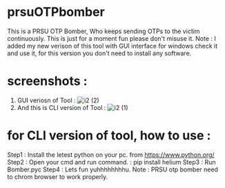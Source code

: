 # prsuOTPbomber
This is a PRSU OTP Bomber, Who keeps sending OTPs to the victim continuously. This is just for a moment fun please don't misuse it.
Note : I added my new verison of this tool with GUI interface for windows check it and use it, for this version you don't need to install any software.
# screenshots :
1) GUI veriosn of Tool : 
![i2 (2)](https://github.com/Rak5ha5/prsuOTPbomber/assets/145470189/762e7345-704f-4145-aa67-cfafb8d5a3dd)
2) And this is CLI version of Tool : 
![i2 (1)](https://github.com/Rak5ha5/prsuOTPbomber/assets/145470189/7bb5b069-2b74-4893-a9cd-0745f018ac29)
# for CLI version of tool, how to use : 
Step1 : Install the letest python on your pc. 
        from https://www.python.org/
Step2 : Open your cmd and run command. 
      : pip install helium
Step3 : Run Bomber.pyc 
Step4 : Lets fun yuhhhhhhhhu.
Note : PRSU otp bomber need to chrom browser to work properly. 
